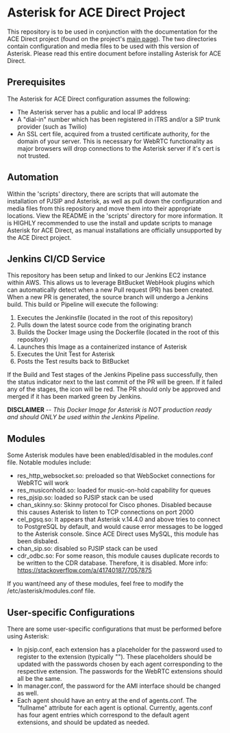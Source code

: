# **Asterisk for ACE Direct Project**

This repository is to be used in conjunction with the documentation for the ACE Direct project (found on the project's [main page](https://github.com/FCC/ACEDirect/tree/master/docs)). The two directories contain configuration and media files to be used with this version of Asterisk. Please read this entire document before installing Asterisk for ACE Direct.

## Prerequisites

The Asterisk for ACE Direct configuration assumes the following:

* The Asterisk server has a public and local IP address
* A "dial-in" number which has been registered in iTRS and/or a SIP trunk provider (such as Twilio)
* An SSL cert file, acquired from a trusted certificate authority, for the domain of your server. This is necessary for WebRTC functionality as major browsers will drop connections to the Asterisk server if it's cert is not trusted.

## Automation

Within the 'scripts' directory, there are scripts that will automate the installation of PJSIP and Asterisk, as well as 
pull down the configuration and media files from this repository and move them into their appropriate locations.  View the README in the 'scripts'
directory for more information. It is HIGHLY recommended to use the install and update scripts to manage Asterisk for ACE Direct, as manual installations are officially unsupported by the ACE Direct project.

## Jenkins CI/CD Service
This repository has been setup and linked to our Jenkins EC2 instance within AWS. This allows us to leverage BitBucket WebHook plugins which can automatically detect when a new Pull request (PR) has been created. When a new PR is generated, the source branch will undergo a Jenkins build. This build or Pipeline will execute the following:
1. Executes the Jenkinsfile (located in the root of this repository)
2. Pulls down the latest source code from the originating branch 
3. Builds the Docker Image using the Dockerfile (located in the root of this repository)
4. Launches this Image as a containerized instance of Asterisk 
5. Executes the Unit Test for Asterisk 
6. Posts the Test results back to BitBucket

If the Build and Test stages of the Jenkins Pipeline pass successfully, then the status indicator next to the last commit of the PR will be green. If it failed any of the stages, the icon will be red. The PR should only be approved and merged if it has been marked green by Jenkins. 

**DISCLAIMER** -- *This Docker Image for Asterisk is NOT production ready and should ONLY be used within the Jenkins Pipeline.*

## Modules

Some Asterisk modules have been enabled/disabled in the modules.conf file. Notable modules include:

* res_http_websocket.so: preloaded so that WebSocket connections for WebRTC will work
* res_musiconhold.so: loaded for music-on-hold capability for queues
* res_pjsip.so: loaded so PJSIP stack can be used
* chan_skinny.so: Skinny protocol for Cisco phones. Disabled because this causes Asterisk to listen to TCP connections on port 2000
* cel_pgsq.so: It appears that Asterisk v.14.4.0 and above tries to connect to PostgreSQL by default, and would cause error messages to be logged to the Asterisk console. Since ACE Direct uses MySQL, this module has been disbaled.
* chan_sip.so: disabled so PJSIP stack can be used
* cdr_odbc.so: For some reason, this module causes duplicate records to be written to the CDR database. Therefore, it is disabled. More info: https://stackoverflow.com/a/41740187/7057875

If you want/need any of these modules, feel free to modify the /etc/asterisk/modules.conf file.

## User-specific Configurations

There are some user-specific configurations that must be performed before using Asterisk:

* In pjsip.conf, each extension has a placeholder for the password used to register to the extension (typically "<password>"). These placeholders should be updated with the passwords chosen by each agent corresponding to the respective extension. The passwords for the WebRTC extensions should all be the same.
* In manager.conf, the password for the AMI interface should be changed as well.
* Each agent should have an entry at the end of agents.conf. The "fullname" attribute for each agent is optional. Currently, agents.conf has four agent entries which correspond to the default agent extensions, and should be updated as needed.


